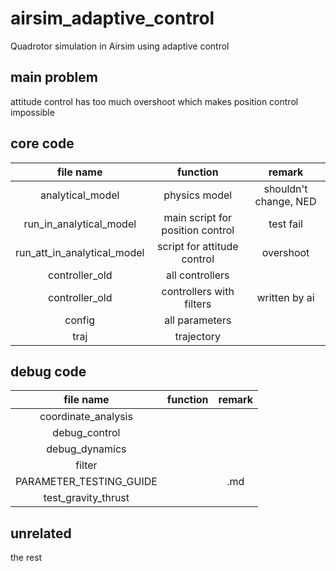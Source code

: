 # airsim_adaptive_control
Quadrotor simulation in Airsim using adaptive control

## main problem
attitude control has too much overshoot which makes position control impossible

## core code
|file name|function|remark|
|:------:|:------:|:------:|
|analytical_model|physics model|shouldn't change, NED|
|run_in_analytical_model|main script for position control|test fail|
|run_att_in_analytical_model|script for attitude control|overshoot|
|controller_old|all controllers||
|controller_old|controllers with filters|written by ai|
|config|all parameters||
|traj|trajectory||

## debug code
|file name|function|remark|
|:------:|:------:|:------:|
|coordinate_analysis|||
|debug_control|||
|debug_dynamics|||
|filter|||
|PARAMETER_TESTING_GUIDE||.md|
|test_gravity_thrust|||

## unrelated
the rest